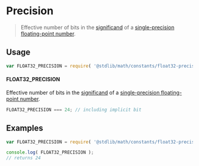Precision
===

> Effective number of bits in the [significand][significand] of a [single-precision floating-point number][ieee754].

<!-- <usage> -->
## Usage

``` javascript
var FLOAT32_PRECISION = require( '@stdlib/math/constants/float32-precision' );
```

#### FLOAT32_PRECISION

Effective number of bits in the [significand][significand] of a [single-precision floating-point number][ieee754].

``` javascript
FLOAT32_PRECISION === 24; // including implicit bit
```

<!-- </usage> -->

<!-- <examples> -->
## Examples

``` javascript
var FLOAT32_PRECISION = require( '@stdlib/math/constants/float32-precision' );

console.log( FLOAT32_PRECISION );
// returns 24
```

<!-- </examples> -->

<!-- <links> -->
[ieee754]: https://en.wikipedia.org/wiki/IEEE_754-1985
[significand]: https://en.wikipedia.org/wiki/Significand
<!-- </links> -->
